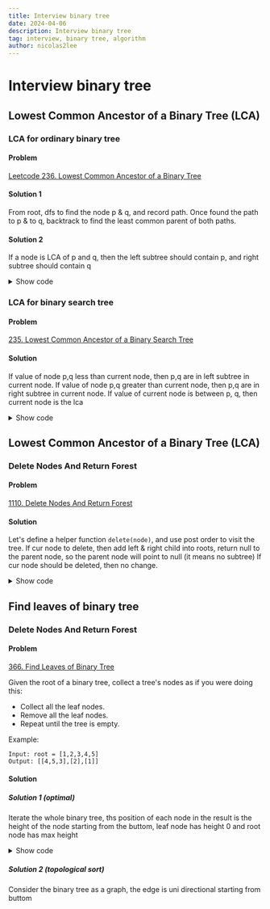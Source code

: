 ```yaml
---
title: Interview binary tree
date: 2024-04-06
description: Interview binary tree 
tag: interview, binary tree, algorithm
author: nicolas2lee
---
```


# Interview binary tree
## Lowest Common Ancestor of a Binary Tree (LCA)
### LCA for ordinary binary tree
#### Problem
[Leetcode 236. Lowest Common Ancestor of a Binary Tree](https://leetcode.com/problems/lowest-common-ancestor-of-a-binary-tree/description/)
#### Solution 1
From root, dfs to find the node p & q, and record path. Once found the path to p & to q,
backtrack to find the least common parent of both paths.

#### Solution 2
If a node is LCA of p and q, then the left subtree should contain p,
and right subtree should contain q
<details>
  <summary>Show code</summary>
  
```java
    public TreeNode lowestCommonAncestor(TreeNode root, TreeNode p, TreeNode q) {
        if (root==null || root.val==p.val || root.val == q.val) return root;
        TreeNode left = lowestCommonAncestor(root.left, p, q);
        TreeNode right = lowestCommonAncestor(root.right, p, q);
        if (left!=null && right !=null) return root;
        return left!=null ? left : right;
    }
```

</details>

### LCA for binary search tree
#### Problem
[235. Lowest Common Ancestor of a Binary Search Tree](https://leetcode.com/problems/lowest-common-ancestor-of-a-binary-search-tree/description/)
#### Solution 
If value of node p,q less than current node, then p,q are in left subtree in current node.
If value of node p,q greater than current node, then p,q are in right subtree in current node.
If value of current node is between p, q, then current node is the lca

<details>
  <summary>Show code</summary>
  
```java
class Solution {
    public TreeNode lowestCommonAncestor(TreeNode root, TreeNode p, TreeNode q) {
        if (root==null || root.val == p.val || root.val == q.val) return root;
        if (root.val < p.val && root.val < q.val) return lowestCommonAncestor(root.right, p, q);
        if (root.val > p.val && root.val > q.val) return lowestCommonAncestor(root.left, p, q);
        return root;
    }
}
```

</details>

## Lowest Common Ancestor of a Binary Tree (LCA)
### Delete Nodes And Return Forest
#### Problem
[1110. Delete Nodes And Return Forest](https://leetcode.com/problems/delete-nodes-and-return-forest/description/)
#### Solution
Let's define a helper function ```delete(node)```, and use post order to visit the tree.
If cur node to delete, then add left & right child into roots, return null to the parent node, so the parent node will point to null (it means no subtree)
If cur node should be deleted, then no change.

<details>
  <summary>Show code</summary>
    
```java
class Solution {
    List<TreeNode> roots;

    public List<TreeNode> delNodes(TreeNode root, int[] to_delete) {
        roots = new ArrayList<>();
        var set = new HashSet<Integer>();
        for(var x: to_delete) set.add(x);
        var node = delete(root, set);
        if (node!=null) roots.add(node);
        return roots;
    }

    TreeNode delete(TreeNode cur, Set<Integer> toDeleteSet){
        if (cur==null) return null;
        var deleted = toDeleteSet.contains(cur.val);
        cur.left = delete(cur.left, toDeleteSet);
        cur.right = delete(cur.right, toDeleteSet);
        if (deleted){
            if (cur.left!=null) roots.add(cur.left);
            if (cur.right!=null) roots.add(cur.right);
            return null;
        }else{
            return cur;
        }
    }
}
```
</details>

## Find leaves of binary tree
### Delete Nodes And Return Forest
#### Problem
[366. Find Leaves of Binary Tree](https://leetcode.com/problems/find-leaves-of-binary-tree/description/)

Given the root of a binary tree, collect a tree's nodes as if you were doing this:
* Collect all the leaf nodes.
* Remove all the leaf nodes.
* Repeat until the tree is empty.

Example:
```
Input: root = [1,2,3,4,5]
Output: [[4,5,3],[2],[1]]
```

#### Solution
##### Solution 1 (optimal)
Iterate the whole binary tree, ths position of each node in the result is the height of the node starting from the buttom,
leaf node has height 0 and root node has max height

<details>
  <summary>Show code</summary>
    
```java
class Solution {
    private List<List<Integer>> solution;
    
    private int getHeight(TreeNode root) {
        // return -1 for null nodes
        if (root == null) {
            return -1;
        }
        // first calculate the height of the left and right children
        int leftHeight = getHeight(root.left);
        int rightHeight = getHeight(root.right);
        int currHeight = Math.max(leftHeight, rightHeight) + 1;
        if (this.solution.size() == currHeight) {
            this.solution.add(new ArrayList<>());
        }
        this.solution.get(currHeight).add(root.val);
        return currHeight;
    }
    
    public List<List<Integer>> findLeaves(TreeNode root) {
        this.solution = new ArrayList<>();
        getHeight(root);
        return this.solution;
    }
}
```
</details>

##### Solution 2 (topological sort)
Consider the binary tree as a graph, the edge is uni directional starting from buttom
